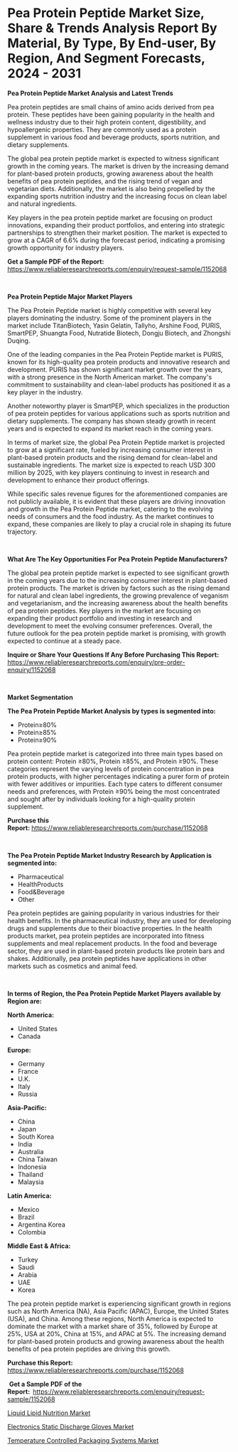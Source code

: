 <p><h1>Pea Protein Peptide Market Size, Share & Trends Analysis Report By Material, By Type, By End-user, By Region, And Segment Forecasts, 2024 - 2031</h1></p><p><strong>Pea Protein Peptide Market Analysis and Latest Trends</strong></p>
<p><p>Pea protein peptides are small chains of amino acids derived from pea protein. These peptides have been gaining popularity in the health and wellness industry due to their high protein content, digestibility, and hypoallergenic properties. They are commonly used as a protein supplement in various food and beverage products, sports nutrition, and dietary supplements.</p><p>The global pea protein peptide market is expected to witness significant growth in the coming years. The market is driven by the increasing demand for plant-based protein products, growing awareness about the health benefits of pea protein peptides, and the rising trend of vegan and vegetarian diets. Additionally, the market is also being propelled by the expanding sports nutrition industry and the increasing focus on clean label and natural ingredients.</p><p>Key players in the pea protein peptide market are focusing on product innovations, expanding their product portfolios, and entering into strategic partnerships to strengthen their market position. The market is expected to grow at a CAGR of 6.6% during the forecast period, indicating a promising growth opportunity for industry players.</p></p>
<p><strong>Get a Sample PDF of the Report:&nbsp;</strong> <a href="https://www.reliableresearchreports.com/enquiry/request-sample/1152068">https://www.reliableresearchreports.com/enquiry/request-sample/1152068</a></p>
<p>&nbsp;</p>
<p><strong>Pea Protein Peptide Major Market Players</strong></p>
<p><p>The Pea Protein Peptide market is highly competitive with several key players dominating the industry. Some of the prominent players in the market include TitanBiotech, Yasin Gelatin, Tallyho, Arshine Food, PURIS, SmartPEP, Shuangta Food, Nutratide Biotech, Dongju Biotech, and Zhongshi Duqing.</p><p>One of the leading companies in the Pea Protein Peptide market is PURIS, known for its high-quality pea protein products and innovative research and development. PURIS has shown significant market growth over the years, with a strong presence in the North American market. The company's commitment to sustainability and clean-label products has positioned it as a key player in the industry.</p><p>Another noteworthy player is SmartPEP, which specializes in the production of pea protein peptides for various applications such as sports nutrition and dietary supplements. The company has shown steady growth in recent years and is expected to expand its market reach in the coming years.</p><p>In terms of market size, the global Pea Protein Peptide market is projected to grow at a significant rate, fueled by increasing consumer interest in plant-based protein products and the rising demand for clean-label and sustainable ingredients. The market size is expected to reach USD 300 million by 2025, with key players continuing to invest in research and development to enhance their product offerings.</p><p>While specific sales revenue figures for the aforementioned companies are not publicly available, it is evident that these players are driving innovation and growth in the Pea Protein Peptide market, catering to the evolving needs of consumers and the food industry. As the market continues to expand, these companies are likely to play a crucial role in shaping its future trajectory.</p></p>
<p>&nbsp;</p>
<p><strong>What Are The Key Opportunities For Pea Protein Peptide Manufacturers?</strong></p>
<p><p>The global pea protein peptide market is expected to see significant growth in the coming years due to the increasing consumer interest in plant-based protein products. The market is driven by factors such as the rising demand for natural and clean label ingredients, the growing prevalence of veganism and vegetarianism, and the increasing awareness about the health benefits of pea protein peptides. Key players in the market are focusing on expanding their product portfolio and investing in research and development to meet the evolving consumer preferences. Overall, the future outlook for the pea protein peptide market is promising, with growth expected to continue at a steady pace.</p></p>
<p><strong>Inquire or Share Your Questions If Any Before Purchasing This Report:</strong> <a href="https://www.reliableresearchreports.com/enquiry/pre-order-enquiry/1152068">https://www.reliableresearchreports.com/enquiry/pre-order-enquiry/1152068</a></p>
<p>&nbsp;</p>
<p><strong>Market Segmentation</strong></p>
<p><strong>The Pea Protein Peptide Market Analysis by types is segmented into:</strong></p>
<p><ul><li>Protein≥80%</li><li>Protein≥85%</li><li>Protein≥90%</li></ul></p>
<p><p>Pea protein peptide market is categorized into three main types based on protein content: Protein ≥80%, Protein ≥85%, and Protein ≥90%. These categories represent the varying levels of protein concentration in pea protein products, with higher percentages indicating a purer form of protein with fewer additives or impurities. Each type caters to different consumer needs and preferences, with Protein ≥90% being the most concentrated and sought after by individuals looking for a high-quality protein supplement.</p></p>
<p><strong>Purchase this Report:&nbsp;</strong><a href="https://www.reliableresearchreports.com/purchase/1152068">https://www.reliableresearchreports.com/purchase/1152068</a></p>
<p>&nbsp;</p>
<p><strong>The Pea Protein Peptide Market Industry Research by Application is segmented into:</strong></p>
<p><ul><li>Pharmaceutical</li><li>HealthProducts</li><li>Food&Beverage</li><li>Other</li></ul></p>
<p><p>Pea protein peptides are gaining popularity in various industries for their health benefits. In the pharmaceutical industry, they are used for developing drugs and supplements due to their bioactive properties. In the health products market, pea protein peptides are incorporated into fitness supplements and meal replacement products. In the food and beverage sector, they are used in plant-based protein products like protein bars and shakes. Additionally, pea protein peptides have applications in other markets such as cosmetics and animal feed.</p></p>
<p>&nbsp;</p>
<p><strong>In terms of Region, the Pea Protein Peptide Market Players available by Region are:</strong></p>
<p>
    <p> <strong> North America: </strong>
        <ul>
            <li>United States</li>
            <li>Canada</li>
        </ul>
        </p> 
    <p> <strong> Europe: </strong>
        <ul>
            <li>Germany</li>
            <li>France</li>
            <li>U.K.</li>
            <li>Italy</li>
            <li>Russia</li>
        </ul>
        </p> 
    <p> <strong> Asia-Pacific: </strong>
        <ul>
            <li>China</li>
            <li>Japan</li>
            <li>South Korea</li>
            <li>India</li>
            <li>Australia</li>
            <li>China Taiwan</li>
            <li>Indonesia</li>
            <li>Thailand</li>
            <li>Malaysia</li>
        </ul>
        </p> 
    <p> <strong> Latin America: </strong>
        <ul>
            <li>Mexico</li>
            <li>Brazil</li>
            <li>Argentina Korea</li>
            <li>Colombia</li>
        </ul>
        </p> 
    <p> <strong> Middle East & Africa: </strong>
        <ul>
            <li>Turkey</li>
            <li>Saudi</li>
            <li>Arabia</li>
            <li>UAE</li>
            <li>Korea</li>
        </ul>
    </p>
    </p>
<p><p>The pea protein peptide market is experiencing significant growth in regions such as North America (NA), Asia Pacific (APAC), Europe, the United States (USA), and China. Among these regions, North America is expected to dominate the market with a market share of 35%, followed by Europe at 25%, USA at 20%, China at 15%, and APAC at 5%. The increasing demand for plant-based protein products and growing awareness about the health benefits of pea protein peptides are driving this growth.</p></p>
<p><strong>Purchase this Report: </strong><a href="https://www.reliableresearchreports.com/purchase/1152068">https://www.reliableresearchreports.com/purchase/1152068</a></p>
<p>&nbsp;<strong>Get a Sample PDF of the Report:&nbsp;&nbsp;</strong><a href="https://www.reliableresearchreports.com/enquiry/request-sample/1152068">https://www.reliableresearchreports.com/enquiry/request-sample/1152068</a></p>
<p><strong></strong></p>
<p><p><a href="https://view.publitas.com/reportprime-1/liquid-lipid-nutrition-market-size-growth-and-forecast-from-2023-2030/">Liquid Lipid Nutrition Market</a></p><p><a href="https://view.publitas.com/reportprime-1/global-electronics-static-discharge-gloves-market-by-types-applications-and-major-players-with-regional-growth-rate-analysis-and-development-situation-from-2023-to-2030/">Electronics Static Discharge Gloves Market</a></p><p><a href="https://view.publitas.com/reportprime-1/temperature-controlled-packaging-systems-market-furnish-information-about-market-size-market-share-market-dynamics-and-projections-spanning-from-2023-to-2030/">Temperature Controlled Packaging Systems Market</a></p></p>